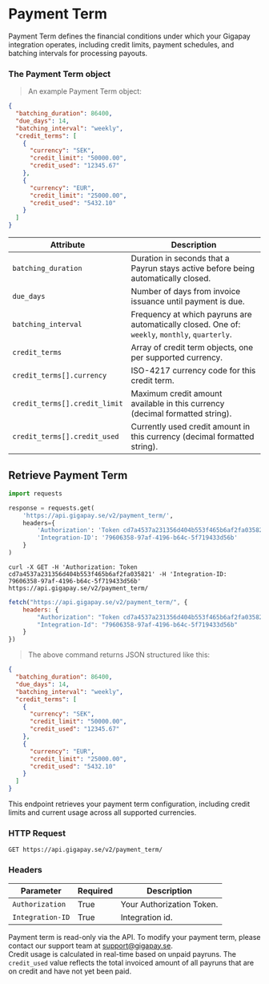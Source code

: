 # Payment Term

Payment Term defines the financial conditions under which your Gigapay integration operates, including credit limits, payment schedules, and batching intervals for processing payouts.

### The Payment Term object

> An example Payment Term object:

```json
{
  "batching_duration": 86400,
  "due_days": 14,
  "batching_interval": "weekly",
  "credit_terms": [
    {
      "currency": "SEK",
      "credit_limit": "50000.00",
      "credit_used": "12345.67"
    },
    {
      "currency": "EUR",
      "credit_limit": "25000.00",
      "credit_used": "5432.10"
    }
  ]
}
```

| Attribute            | Description                                                                                           |
|----------------------|-------------------------------------------------------------------------------------------------------|
| `batching_duration`  | Duration in seconds that a Payrun stays active before being automatically closed.                    |
| `due_days`           | Number of days from invoice issuance until payment is due.                                           |
| `batching_interval`  | Frequency at which payruns are automatically closed. One of: `weekly`, `monthly`, `quarterly`.       |
| `credit_terms`       | Array of credit term objects, one per supported currency.                                            |
| `credit_terms[].currency`      | ISO-4217 currency code for this credit term.                               |
| `credit_terms[].credit_limit`  | Maximum credit amount available in this currency (decimal formatted string).|
| `credit_terms[].credit_used`   | Currently used credit amount in this currency (decimal formatted string).   |

## Retrieve Payment Term

```python
import requests

response = requests.get(
    'https://api.gigapay.se/v2/payment_term/',
    headers={
        'Authorization': 'Token cd7a4537a231356d404b553f465b6af2fa035821',
        'Integration-ID': '79606358-97af-4196-b64c-5f719433d56b'
    }
)
```

```shell
curl -X GET -H 'Authorization: Token cd7a4537a231356d404b553f465b6af2fa035821' -H 'Integration-ID: 79606358-97af-4196-b64c-5f719433d56b' https://api.gigapay.se/v2/payment_term/
```

```javascript
fetch("https://api.gigapay.se/v2/payment_term/", {
    headers: {
        "Authorization": "Token cd7a4537a231356d404b553f465b6af2fa035821",
        "Integration-Id": "79606358-97af-4196-b64c-5f719433d56b"
    }
})
```

> The above command returns JSON structured like this:

```json
{
  "batching_duration": 86400,
  "due_days": 14,
  "batching_interval": "weekly",
  "credit_terms": [
    {
      "currency": "SEK",
      "credit_limit": "50000.00",
      "credit_used": "12345.67"
    },
    {
      "currency": "EUR",
      "credit_limit": "25000.00",
      "credit_used": "5432.10"
    }
  ]
}
```

This endpoint retrieves your payment term configuration, including credit limits and current usage across all supported currencies.

### HTTP Request

`GET https://api.gigapay.se/v2/payment_term/`

### Headers

| Parameter        | Required | Description               |
|------------------|----------|---------------------------|
| `Authorization`  | True     | Your Authorization Token. |
| `Integration-ID` | True     | Integration id.           |

<aside class="notice">
Payment term is read-only via the API. To modify your payment term, please contact our support team at <a href="mailto:support@gigapay.se">support@gigapay.se</a>.
</aside>

<aside class="notice">
Credit usage is calculated in real-time based on unpaid payruns. The <code>credit_used</code> value reflects the total invoiced amount of all payruns that are on credit and have not yet been paid.
</aside>

